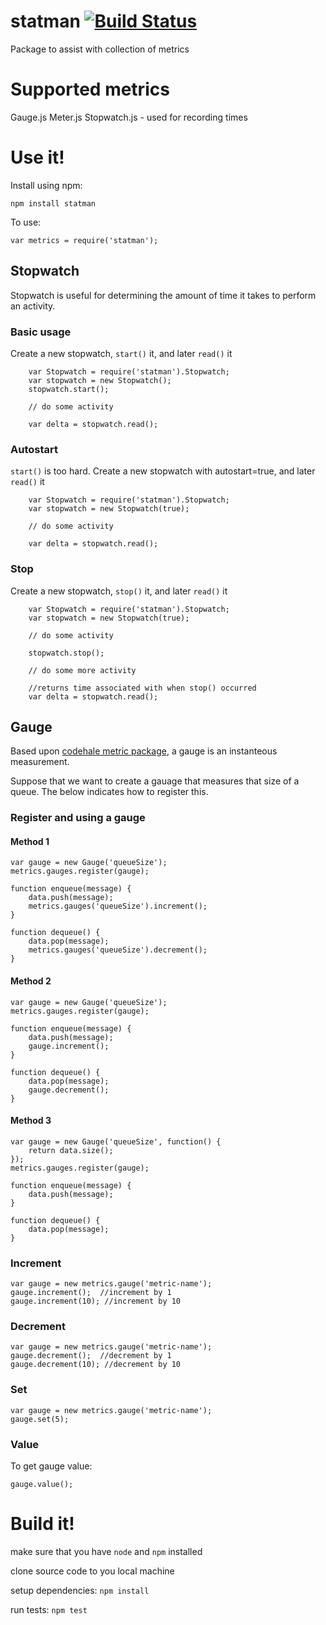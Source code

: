 # statman [![Build Status](https://travis-ci.org/jasonray/statman.svg?branch=master)](https://travis-ci.org/jasonray/statman)

Package to assist with collection of metrics

# Supported metrics

Gauge.js
Meter.js
Stopwatch.js - used for recording times

# Use it!
Install using npm:
```
npm install statman
```

To use:
```
var metrics = require('statman');
```

## Stopwatch
Stopwatch is useful for determining the amount of time it takes to perform an activity.

### Basic usage
Create a new stopwatch, `start()` it, and later `read()` it
```
    var Stopwatch = require('statman').Stopwatch;
    var stopwatch = new Stopwatch();
    stopwatch.start();

    // do some activity

    var delta = stopwatch.read();
 ```

### Autostart
`start()` is too hard.  Create a new stopwatch with autostart=true, and later `read()` it
```
    var Stopwatch = require('statman').Stopwatch;
    var stopwatch = new Stopwatch(true);

    // do some activity

    var delta = stopwatch.read();
 ```

### Stop
Create a new stopwatch, `stop()` it, and later `read()` it
```
    var Stopwatch = require('statman').Stopwatch;
    var stopwatch = new Stopwatch(true);

    // do some activity

    stopwatch.stop();

    // do some more activity

    //returns time associated with when stop() occurred
    var delta = stopwatch.read();
 ```

## Gauge
Based upon [codehale metric package](http://metrics.codahale.com/getting-started/#gauges), a gauge is an instanteous measurement.

Suppose that we want to create a gauage that measures that size of a queue.  The below indicates how to register this.

### Register and using a gauge
#### Method 1
```
var gauge = new Gauge('queueSize');
metrics.gauges.register(gauge);

function enqueue(message) {
	data.push(message);
	metrics.gauges('queueSize').increment();
}

function dequeue() {
	data.pop(message);
	metrics.gauges('queueSize').decrement();
}
```

#### Method 2
```
var gauge = new Gauge('queueSize');
metrics.gauges.register(gauge);

function enqueue(message) {
	data.push(message);
	gauge.increment();
}

function dequeue() {
	data.pop(message);
	gauge.decrement();
}
```

#### Method 3
```
var gauge = new Gauge('queueSize', function() {
	return data.size();
});
metrics.gauges.register(gauge);

function enqueue(message) {
	data.push(message);
}

function dequeue() {
	data.pop(message);
}
```

### Increment
```
var gauge = new metrics.gauge('metric-name');
gauge.increment();  //increment by 1
gauge.increment(10); //increment by 10
```

### Decrement
```
var gauge = new metrics.gauge('metric-name');
gauge.decrement();  //decrement by 1
gauge.decrement(10); //decrement by 10
```

### Set
```
var gauge = new metrics.gauge('metric-name');
gauge.set(5);
```

### Value
To get gauge value:
```
gauge.value();
```

# Build it!
make sure that you have `node` and `npm` installed

clone source code to you local machine

setup dependencies: `npm install`

run tests: `npm test`

